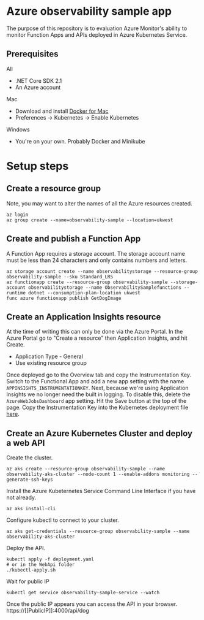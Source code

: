 # Azure observability sample app

The purpose of this repository is to evaluation Azure Monitor's ability to monitor Function Apps and APIs deployed in
Azure Kubernetes Service. 

## Prerequisites

All
 * .NET Core SDK 2.1
 * An Azure account

Mac
  
  * Download and install [Docker for Mac](https://docs.docker.com/docker-for-mac/install/)
  * Preferences -> Kubernetes -> Enable Kubernetes

Windows
 * You're on your own. Probably Docker and Minikube
 
# Setup steps

## Create a resource group

Note, you may want to alter the names of all the Azure resources created.

```
az login
az group create --name=observability-sample --location=ukwest
```

## Create and publish a Function App

A Function App requires a storage account. The storage account name must be less than 24 characters and only contains numbers and letters.

```
az storage account create --name observabilitystorage --resource-group observability-sample --sku Standard_LRS
az functionapp create --resource-group observability-sample --storage-account observabilitystorage --name ObservabilitySamplefunctions --runtime dotnet --consumption-plan-location ukwest
func azure functionapp publish GetDogImage
```


## Create an Application Insights resource

At the time of writing this can only be done via the Azure Portal. In the Azure Portal go to "Create a resource" then Application Insights, and hit Create. 

* Application Type - General
* Use existing resource group

Once deployed go to the Overview tab and copy the Instrumentation Key. Switch to the Functional App and add a new app setting with the name ```APPINSIGHTS_INSTRUMENTATIONKEY```. Next, because we're using Application Insights we no longer need the built in logging. To disable this, delete the ```AzureWebJobsDashboard``` app setting. Hit the Save button at the top of the page.
Copy the Instrumentation Key into the Kubernetes deployment file [here](https://github.com/philjhale/AzureObservabilitySampleApp/blob/master/WebApi/deployment.yaml#L24).

## Create an Azure Kubernetes Cluster and deploy a web API

Create the cluster.

```
az aks create --resource-group observability-sample --name observability-aks-cluster --node-count 1 --enable-addons monitoring --generate-ssh-keys
```

Install the Azure Kubeternetes Service Command Line Interface if you have not already.
```
az aks install-cli
```

Configure kubectl to connect to your cluster.
```
az aks get-credentials --resource-group observability-sample --name observability-aks-cluster
```
Deploy the API.

```
kubectl apply -f deployment.yaml
# or in the WebApi folder
./kubectl-apply.sh
```

Wait for public IP
```
kubectl get service observability-sample-service --watch
```

Once the public IP appears you can access the API in your browser. https://[[PublicIP]]:4000/api/dog

